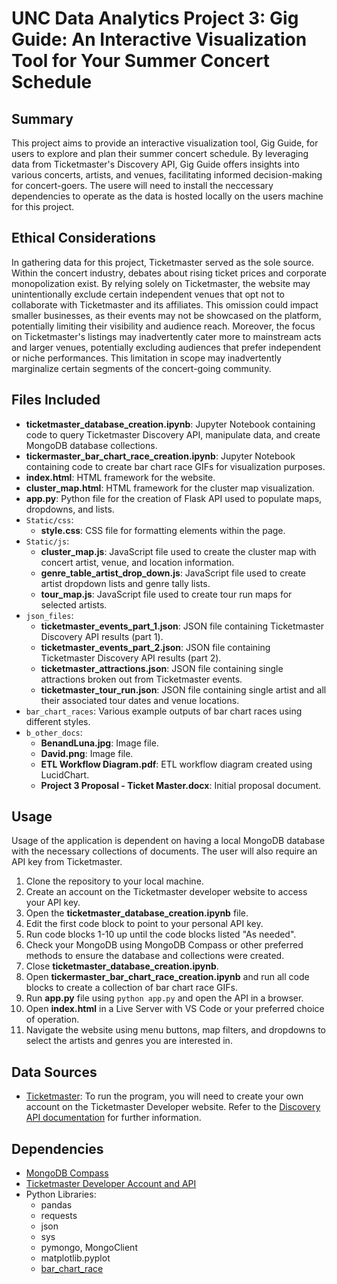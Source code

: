# UNC Data Analytics Project 3: Gig Guide: An Interactive Visualization Tool for Your Summer Concert Schedule

## Summary

This project aims to provide an interactive visualization tool, Gig Guide, for users to explore and plan their summer concert schedule. By leveraging data from Ticketmaster's Discovery API, Gig Guide offers insights into various concerts, artists, and venues, facilitating informed decision-making for concert-goers.  The usere will need to install the neccessary dependencies to operate as the data is hosted locally on the users machine for this project.  

## Ethical Considerations

In gathering data for this project, Ticketmaster served as the sole source. Within the concert industry, debates about rising ticket prices and corporate monopolization exist. By relying solely on Ticketmaster, the website may unintentionally exclude certain independent venues that opt not to collaborate with Ticketmaster and its affiliates. This omission could impact smaller businesses, as their events may not be showcased on the platform, potentially limiting their visibility and audience reach. Moreover, the focus on Ticketmaster's listings may inadvertently cater more to mainstream acts and larger venues, potentially excluding audiences that prefer independent or niche performances. This limitation in scope may inadvertently marginalize certain segments of the concert-going community.

## Files Included

- **ticketmaster_database_creation.ipynb**: Jupyter Notebook containing code to query Ticketmaster Discovery API, manipulate data, and create MongoDB database collections.
- **tickermaster_bar_chart_race_creation.ipynb**: Jupyter Notebook containing code to create bar chart race GIFs for visualization purposes.
- **index.html**: HTML framework for the website.
- **cluster_map.html**: HTML framework for the cluster map visualization.
- **app.py**: Python file for the creation of Flask API used to populate maps, dropdowns, and lists.
- `Static/css`:
  - **style.css**: CSS file for formatting elements within the page.
- `Static/js`:
  - **cluster_map.js**: JavaScript file used to create the cluster map with concert artist, venue, and location information.
  - **genre_table_artist_drop_down.js**: JavaScript file used to create artist dropdown lists and genre tally lists.
  - **tour_map.js**: JavaScript file used to create tour run maps for selected artists.
- `json_files`:
  - **ticketmaster_events_part_1.json**: JSON file containing Ticketmaster Discovery API results (part 1).
  - **ticketmaster_events_part_2.json**: JSON file containing Ticketmaster Discovery API results (part 2).
  - **ticketmaster_attractions.json**: JSON file containing single attractions broken out from Ticketmaster events.
  - **ticketmaster_tour_run.json**: JSON file containing single artist and all their associated tour dates and venue locations.
- `bar_chart_races`: Various example outputs of bar chart races using different styles.
- `b_other_docs`:
  - **BenandLuna.jpg**: Image file.
  - **David.png**: Image file.
  - **ETL Workflow Diagram.pdf**: ETL workflow diagram created using LucidChart.
  - **Project 3 Proposal - Ticket Master.docx**: Initial proposal document.

## Usage

Usage of the application is dependent on having a local MongoDB database with the necessary collections of documents. The user will also require an API key from Ticketmaster.

1. Clone the repository to your local machine.
2. Create an account on the Ticketmaster developer website to access your API key.
3. Open the **ticketmaster_database_creation.ipynb** file.
4. Edit the first code block to point to your personal API key.
5. Run code blocks 1-10 up until the code blocks listed "As needed".
6. Check your MongoDB using MongoDB Compass or other preferred methods to ensure the database and collections were created.
7. Close **ticketmaster_database_creation.ipynb**.
8. Open **tickermaster_bar_chart_race_creation.ipynb** and run all code blocks to create a collection of bar chart race GIFs.
9. Run **app.py** file using `python app.py` and open the API in a browser.
10. Open **index.html** in a Live Server with VS Code or your preferred choice of operation.
11. Navigate the website using menu buttons, map filters, and dropdowns to select the artists and genres you are interested in.

## Data Sources

- [Ticketmaster](https://developer.ticketmaster.com/): To run the program, you will need to create your own account on the Ticketmaster Developer website. Refer to the [Discovery API documentation](https://developer.ticketmaster.com/products-and-docs/apis/discovery-api/v2/) for further information.

## Dependencies

- [MongoDB Compass](https://www.mongodb.com/products/tools/compass)
- [Ticketmaster Developer Account and API](https://developer.ticketmaster.com/)
- Python Libraries:
  - pandas
  - requests
  - json
  - sys
  - pymongo, MongoClient
  - matplotlib.pyplot
  - [bar_chart_race](https://www.dexplo.org/bar_chart_race/)
